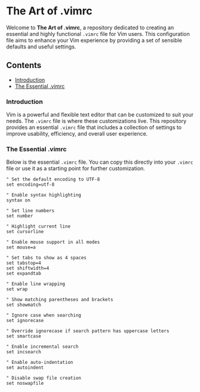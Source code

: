 # The Art of .vimrc

Welcome to **The Art of .vimrc**, a repository dedicated to creating an essential and highly functional `.vimrc` file for Vim users. This configuration file aims to enhance your Vim experience by providing a set of sensible defaults and useful settings.

## Contents

- [Introduction](#introduction)
- [The Essential .vimrc](#the-essential-vimrc)

### Introduction

Vim is a powerful and flexible text editor that can be customized to suit your needs. The `.vimrc` file is where these customizations live. This repository provides an essential `.vimrc` file that includes a collection of settings to improve usability, efficiency, and overall user experience.

### The Essential .vimrc

Below is the essential `.vimrc` file. You can copy this directly into your `.vimrc` file or use it as a starting point for further customization.

```vim
" Set the default encoding to UTF-8
set encoding=utf-8

" Enable syntax highlighting
syntax on

" Set line numbers
set number

" Highlight current line
set cursorline

" Enable mouse support in all modes
set mouse=a

" Set tabs to show as 4 spaces
set tabstop=4
set shiftwidth=4
set expandtab

" Enable line wrapping
set wrap

" Show matching parentheses and brackets
set showmatch

" Ignore case when searching
set ignorecase

" Override ignorecase if search pattern has uppercase letters
set smartcase

" Enable incremental search
set incsearch

" Enable auto-indentation
set autoindent

" Disable swap file creation
set noswapfile
```
